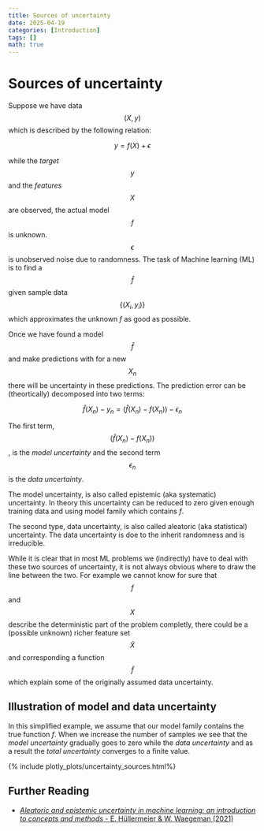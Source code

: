 ```yaml
---
title: Sources of uncertainty
date: 2025-04-19
categories: [Introduction]
tags: []  
math: true
---
```



# Sources of uncertainty
Suppose we have data $$(X,y)$$ which is described by the following relation:

$$
\begin{equation}
y = f(X) + \epsilon
\end{equation}
$$ 

while the *target* $$y$$ and the *features* $$X$$ are observed, the actual model $$f$$ is unknown. $$\epsilon$$ is unobserved noise due to randomness.
The task of Machine learning (ML) is to find a $$\hat{f}$$ given sample data $$\{(X_i,y_i)\}$$ which approximates the unknown $f$ as good as possible. 

Once we have found a model $$\hat{f}$$ and make predictions with for a new $$X_n$$ there will be uncertainty in these predictions. The prediction error can be (theortically) decomposed into two terms:

$$
\begin{equation}
\hat{f}(X_n) - y_n = \left(\hat{f}(X_n) - f(X_n)\right) - \epsilon_n
\end{equation}
$$

The first term, $$\left(\hat{f}(X_n) - f(X_n)\right)$$, is the *model uncertainty* and the second term $$\epsilon_n$$ is the *data uncertainty*.

The model uncertainty, is also called epistemic (aka systematic) uncertainty. In theory this uncertainty can be reduced to zero given enough training data and using model family which contains $f$.

The second type, data uncertainty, is also called aleatoric (aka statistical) uncertainty. The data uncertainty is doe to the inherit randomness and is irreducible. 

While it is clear that in most ML problems we (indirectly) have to deal with these two sources of uncertainty, it is not always obvious where to draw the line between the two. For example we cannot know for sure that $$f$$ and $$X$$ describe the deterministic part of the problem completly, there could be a (possible unknown) richer feature set $$\tilde{X}$$ and corresponding a function $$\tilde{f}$$ which explain some of the originally assumed data uncertainty.

## Illustration of model and data uncertainty
In this simplified example, we assume that our model family contains the true function $f$. When we increase the number of samples we see that the *model uncertainty* gradually goes to zero while the *data uncertainty* and as a result the *total uncertainty* converges to a finite value.

{% include plotly_plots/uncertainty_sources.html%}

## Further Reading
* [*Aleatoric and epistemic uncertainty in machine learning: an introduction to concepts and methods* - E. Hüllermeier & W. Waegeman (2021)](https://link.springer.com/article/10.1007/s10994-021-05946-3)

